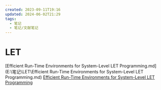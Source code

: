 ```yaml
---
created: 2023-09-11T19:16
updated: 2024-06-02T21:29
tags:
  - 笔记
  - 笔记/文献笔记
---
```

# LET

[Efficient Run-Time Environments for System-Level LET Programming.md](E:\笔记\LET\Efficient Run-Time Environments for System-Level LET Programming.md)
[Efficient Run-Time Environments for System-Level LET Programming](Efficient%20Run-Time%20Environments%20for%20System-Level%20LET%20Programming.md)
